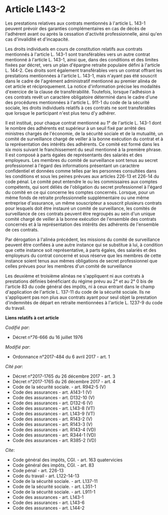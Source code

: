 # Article L143-2

Les prestations relatives aux contrats mentionnés à l'article L. 143-1 peuvent prévoir des garanties complémentaires en cas
de décès de l'adhérent avant ou après la cessation d'activité professionnelle, ainsi qu'en cas d'invalidité et d'incapacité.

Les droits individuels en cours de constitution relatifs aux contrats mentionnés à l'article L. 143-1 sont transférables vers
un autre contrat mentionné à l'article L. 143-1, ainsi que, dans des conditions et des limites fixées par décret, vers un
plan d'épargne retraite populaire défini à l'article L. 144-2. Ces droits sont également transférables vers un contrat
offrant les prestations mentionnées à l'article L. 143-1, mais n'ayant pas été souscrit dans le cadre de l'agrément
administratif mentionné au premier alinéa de cet article et réciproquement. La notice d'information précise les modalités
d'exercice de la clause de transférabilité. Toutefois, lorsque l'adhésion à ces contrats revêt un caractère obligatoire
déterminé dans le cadre d'une des procédures mentionnées à l'article L. 911-1 du code de la sécurité sociale, les droits
individuels relatifs à ces contrats ne sont transférables que lorsque le participant n'est plus tenu d'y adhérer.

Il est institué, pour chaque contrat mentionné au 1° de l'article L. 143-1 dont le nombre des adhérents est supérieur à un
seuil fixé par arrêté des ministres chargés de l'économie, de la sécurité sociale et de la mutualité, un comité de
surveillance chargé de veiller à la bonne exécution du contrat et à la représentation des intérêts des adhérents. Ce comité
est formé dans les six mois suivant le franchissement du seuil mentionné à la première phrase. Il est composé à parts égales
de représentants des salariés et des employeurs. Les membres du comité de surveillance sont tenus au secret professionnel à
l'égard des informations présentant un caractère confidentiel et données comme telles par les personnes consultées dans les
conditions et sous les peines prévues aux articles 226-13 et 226-14 du code pénal. Le comité peut entendre le ou les
commissaires aux comptes compétents, qui sont déliés de l'obligation du secret professionnel à l'égard du comité en ce qui
concerne les comptes concernés. Lorsque, pour un même fonds de retraite professionnelle supplémentaire ou une même entreprise
d'assurance, un même souscripteur a souscrit plusieurs contrats pour lesquels doit être instauré un comité de surveillance,
les comités de surveillance de ces contrats peuvent être regroupés au sein d'un unique comité chargé de veiller à la bonne
exécution de l'ensemble des contrats concernés et à la représentation des intérêts des adhérents de l'ensemble de ces
contrats.

Par dérogation à l'alinéa précédent, les missions du comité de surveillance peuvent être confiées à une autre instance qui se
substitue à lui, à condition que cette instance soit représentative, à parts égales, des salariés et des employeurs du
contrat concerné et sous réserve que les membres de cette instance soient tenus aux mêmes obligations de secret professionnel
que celles prévues pour les membres d'un comité de surveillance

Les deuxième et troisième alinéas ne s'appliquent ni aux contrats à prestations définies bénéficiant du régime prévu au 2° et
au 2° 0 bis de l'article 83 du code général des impôts, ni à ceux entrant dans le champ d'application de l'article L. 137-11
du code de la sécurité sociale. Ils ne s'appliquent pas non plus aux contrats ayant pour seul objet la prestation
d'indemnités de départ en retraite mentionnées à l'article L. 1237-9 du code du travail.

**Liens relatifs à cet article**

_Codifié par_:

  - Décret n°76-666 du 16 juillet 1976

_Modifié par_:

  - Ordonnance n°2017-484 du 6 avril 2017 - art. 1

_Cité par_:

  - Décret n°2017-1765 du 26 décembre 2017 - art. 3
  - Décret n°2017-1765 du 26 décembre 2017 - art. 4
  - Code de la sécurité sociale. - art. R942-5 (V)
  - Code des assurances - art. A143-1 (V)
  - Code des assurances - art. D132-10 (V)
  - Code des assurances - art. D132-6 (V)
  - Code des assurances - art. L143-8 (VT)
  - Code des assurances - art. L143-9 (VT)
  - Code des assurances - art. R143-2 (V)
  - Code des assurances - art. R143-3 (V)
  - Code des assurances - art. R143-4 (VD)
  - Code des assurances - art. R344-1 (VD)
  - Code des assurances - art. R385-2 (VD)

_Cite_:

  - Code général des impôts, CGI. - art. 163 quatervicies
  - Code général des impôts, CGI. - art. 83
  - Code pénal - art. 226-13
  - Code du travail - art. L122-14-13
  - Code de la sécurité sociale. - art. L137-11
  - Code de la sécurité sociale. - art. L351-1
  - Code de la sécurité sociale. - art. L911-1
  - Code des assurances - art. L143-1
  - Code des assurances - art. L143-6
  - Code des assurances - art. L144-2
